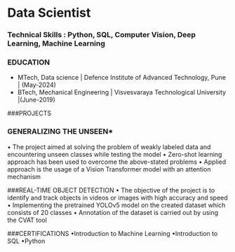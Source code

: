 # Data Scientist

### Technical Skills : Python, SQL, Computer Vision, Deep Learning, Machine Learning

### EDUCATION
- MTech, Data science | Defence Institute of Advanced Technology, Pune | (May-2024)
- BTech, Mechanical Engineering | Visvesvaraya Technological University |(June-2019)

###PROJECTS
### GENERALIZING THE UNSEEN*
• The project aimed at solving the problem of weakly labeled data and
encountering unseen classes while testing the model
• Zero-shot learning approach has been used to overcome the
above-stated problems
• Applied approach is the usage of a Vision Transformer model with an
attention mechanism

###REAL-TIME OBJECT DETECTION
• The objective of the project is to identify and track objects in videos
or images with high accuracy and speed
• Implementing the pretrained YOLOv5 model on the created dataset
which consists of 20 classes
• Annotation of the dataset is carried out by using the CVAT tool


###CERTIFICATIONS
•Introduction to Machine Learning
•Introduction to SQL
•Python
